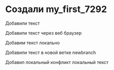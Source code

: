 ﻿# Создали my_first_7292

Добавили текст

Добавили текст через веб браузер

Добавим текст локально 

Добавили текст в новой ветке newbranch

Добавил локальный конфликт локальный текст

